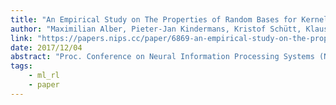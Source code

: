 ```yaml
---
title: "An Empirical Study on The Properties of Random Bases for Kernel Methods"
author: "Maximilian Alber, Pieter-Jan Kindermans, Kristof Schütt, Klaus-Robert Müller, Fei Sha"
link: "https://papers.nips.cc/paper/6869-an-empirical-study-on-the-properties-of-random-bases-for-kernel-methods"
date: 2017/12/04
abstract: "Proc. Conference on Neural Information Processing Systems (NIPS), 2017."
tags:
    - ml_rl
    - paper
---
```

